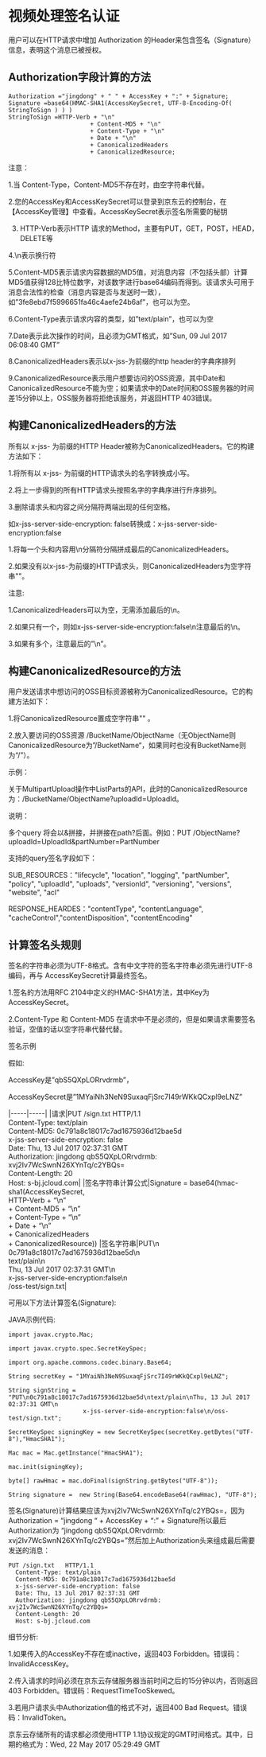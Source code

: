 # 视频处理签名认证

用户可以在HTTP请求中增加 Authorization 的Header来包含签名（Signature）信息，表明这个消息已被授权。

## Authorization字段计算的方法
```
Authorization ="jingdong" + " " + AccessKey + ":" + Signature;
Signature =base64(HMAC-SHA1(AccessKeySecret, UTF-8-Encoding-Of( StringToSign ) ) )
StringToSign =HTTP-Verb + "\n"
                       + Content-MD5 + "\n"
                       + Content-Type + "\n"
                       + Date + "\n"
                       + CanonicalizedHeaders
                       + CanonicalizedResource;
```

注意：

1.当 Content-Type，Content-MD5不存在时，由空字符串代替。

2.您的AccessKey和AccessKeySecret可以登录到京东云的控制台，在【AccessKey管理】中查看。AccessKeySecret表示签名所需要的秘钥

3. HTTP-Verb表示HTTP 请求的Method，主要有PUT，GET，POST，HEAD，DELETE等

4.\n表示换行符

5.Content-MD5表示请求内容数据的MD5值，对消息内容（不包括头部）计算MD5值获得128比特位数字，对该数字进行base64编码而得到。该请求头可用于消息合法性的检查（消息内容是否与发送时一致），如”3fe8ebd7f5996651fa46c4aefe24b6af”，也可以为空。

6.Content-Type表示请求内容的类型，如”text/plain”，也可以为空

7.Date表示此次操作的时间，且必须为GMT格式，如”Sun, 09 Jul 2017 06:08:40 GMT”

8.CanonicalizedHeaders表示以x-jss-为前缀的http header的字典序排列

9.CanonicalizedResource表示用户想要访问的OSS资源，其中Date和CanonicalizedResource不能为空；如果请求中的Date时间和OSS服务器的时间差15分钟以上，OSS服务器将拒绝该服务，并返回HTTP 403错误。

## 构建CanonicalizedHeaders的方法
所有以 x-jss- 为前缀的HTTP Header被称为CanonicalizedHeaders。它的构建方法如下：

1.将所有以 x-jss- 为前缀的HTTP请求头的名字转换成小写。

2.将上一步得到的所有HTTP请求头按照名字的字典序进行升序排列。

3.删除请求头和内容之间分隔符两端出现的任何空格。

如x-jss-server-side-encryption:  false转换成：x-jss-server-side-encryption:false

1.将每一个头和内容用\n分隔符分隔拼成最后的CanonicalizedHeaders。

2.如果没有以x-jss-为前缀的HTTP请求头，则CanonicalizedHeaders为空字符串""。

注意:

1.CanonicalizedHeaders可以为空，无需添加最后的\n。

2.如果只有一个，则如x-jss-server-side-encryption:false\n注意最后的\n。

3.如果有多个，注意最后的”\n”。

## 构建CanonicalizedResource的方法
用户发送请求中想访问的OSS目标资源被称为CanonicalizedResource。它的构建方法如下：

1.将CanonicalizedResource置成空字符串"" 。

2.放入要访问的OSS资源 /BucketName/ObjectName（无ObjectName则CanonicalizedResource为”/BucketName“，如果同时也没有BucketName则为“/”）。

示例：

关于MultipartUpload操作中ListParts的API，此时的CanonicalizedResource为：/BucketName/ObjectName?uploadId=UploadId。

说明：

多个query 将会以&拼接，并拼接在path?后面。例如：PUT   /ObjectName?uploadId=UploadId&partNumber=PartNumber

支持的query签名字段如下：

SUB_RESOURCES："lifecycle", "location", "logging", "partNumber", "policy", "uploadId", "uploads", "versionId", "versioning", "versions", "website", "acl"

RESPONSE_HEARDES："contentType", "contentLanguage", "cacheControl","contentDisposition", "contentEncoding"

## 计算签名头规则
签名的字符串必须为UTF-8格式。含有中文字符的签名字符串必须先进行UTF-8编码，再与 AccessKeySecret计算最终签名。

1.签名的方法用RFC 2104中定义的HMAC-SHA1方法，其中Key为AccessKeySecret。

2.Content-Type 和 Content-MD5 在请求中不是必须的，但是如果请求需要签名验证，空值的话以空字符串代替代替。

签名示例

假如:

AccessKey是”qbS5QXpLORrvdrmb”，

AccessKeySecret是”1MYaiNh3NeN9SuxaqFjSrc7I49rWKkQCxpl9eLNZ”

|-----|-----|
|请求|PUT /sign.txt   HTTP/1.1<br>Content-Type: text/plain<br>Content-MD5: 0c791a8c18017c7ad1675936d12bae5d<br>x-jss-server-side-encryption: false<br>Date: Thu, 13 Jul 2017 02:37:31 GMT<br>Authorization: jingdong qbS5QXpLORrvdrmb: xvj2Iv7WcSwnN26XYnTq/c2YBQs=<br>Content-Length: 20<br>Host: s-bj.jcloud.com|
|签名字符串计算公式|Signature =   base64(hmac-sha1(AccessKeySecret,<br>HTTP-Verb + “\n” <br>+ Content-MD5 + “\n”<br>+ Content-Type + “\n” <br>+ Date + “\n”<br>+ CanonicalizedHeaders<br>+ CanonicalizedResource))
|签名字符串|PUT\n<br>0c791a8c18017c7ad1675936d12bae5d\n<br>text/plain\n<br>Thu, 13 Jul 2017 02:37:31   GMT\n<br>x-jss-server-side-encryption:false\n<br>/oss-test/sign.txt|

可用以下方法计算签名(Signature):

JAVA示例代码:

```
import javax.crypto.Mac;
  
import javax.crypto.spec.SecretKeySpec;

import org.apache.commons.codec.binary.Base64;
 
String secretKey = "1MYaiNh3NeN9SuxaqFjSrc7I49rWKkQCxpl9eLNZ";

String signString = "PUT\n0c791a8c18017c7ad1675936d12bae5d\ntext/plain\nThu, 13 Jul 2017 02:37:31 GMT\n 
                     x-jss-server-side-encryption:false\n/oss-test/sign.txt";

SecretKeySpec signingKey = new SecretKeySpec(secretKey.getBytes("UTF-8"),"HmacSHA1");

Mac mac = Mac.getInstance("HmacSHA1");

mac.init(signingKey);

byte[] rawHmac = mac.doFinal(signString.getBytes("UTF-8"));

String signature =  new String(Base64.encodeBase64(rawHmac), "UTF-8");
```

签名(Signature)计算结果应该为xvj2Iv7WcSwnN26XYnTq/c2YBQs=，因为
Authorization = “jingdong “ + AccessKey + “:” + Signature所以最后Authorization为 “jingdong qbS5QXpLORrvdrmb: xvj2Iv7WcSwnN26XYnTq/c2YBQs=”然后加上Authorization头来组成最后需要发送的消息：
```
PUT /sign.txt   HTTP/1.1
  Content-Type: text/plain
  Content-MD5: 0c791a8c18017c7ad1675936d12bae5d
  x-jss-server-side-encryption: false
  Date: Thu, 13 Jul 2017 02:37:31 GMT
  Authorization: jingdong qbS5QXpLORrvdrmb: xvj2Iv7WcSwnN26XYnTq/c2YBQs=
  Content-Length: 20
  Host: s-bj.jcloud.com
```
细节分析:

1.如果传入的AccessKey不存在或inactive，返回403 Forbidden。错误码：InvalidAccessKey。

2.传入请求的时间必须在京东云存储服务器当前时间之后的15分钟以内，否则返回403 Forbidden。错误码：RequestTimeTooSkewed。

3.若用户请求头中Authorization值的格式不对，返回400 Bad Request。错误码：InvalidToken。

京东云存储所有的请求都必须使用HTTP 1.1协议规定的GMT时间格式。其中，日期的格式为：Wed, 22 May 2017 05:29:49 GMT
